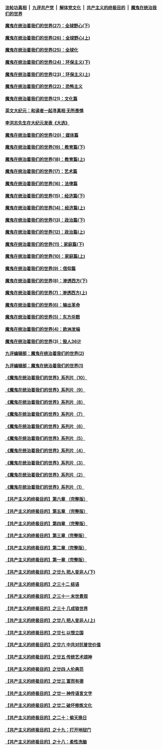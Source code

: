 

####  [法轮功真相](../../../../basic/blob/master/README.md?t=02140201) &nbsp;|&nbsp; [九评共产党](../../../../9ping.md/blob/master/README.md?t=02140201) &nbsp;|&nbsp; [解体党文化](../../../../jtdwh.md/blob/master/README.md?t=02140201)  &nbsp;|&nbsp; [共产主义的终极目的](../../../../gczydzjmd.md/blob/master/README.md?t=02140201) &nbsp;|&nbsp; [魔鬼在统治我们的世界](../../../../mgztzwmdsj.md/blob/master/README.md?t=02140201) 

#### [魔鬼在统治着我们的世界(27)：全球野心(下)](../pages/nsc422/n10928319.md?t=02140201) 

#### [魔鬼在统治着我们的世界(26)：全球野心(上)](../pages/nsc422/n10900318.md?t=02140201) 

#### [魔鬼在统治着我们的世界(25)：全球化](../pages/nsc422/n10788205.md?t=02140201) 

#### [魔鬼在统治着我们的世界(24)：环保主义(下)](../pages/nsc422/n10695307.md?t=02140201) 

#### [魔鬼在统治着我们的世界(23)：环保主义(上)](../pages/nsc422/n10688613.md?t=02140201) 

#### [魔鬼在统治着我们的世界(22)：恐怖主义](../pages/nsc422/n10614727.md?t=02140201) 

#### [魔鬼在统治着我们的世界(21)：文化篇](../pages/nsc422/n10597706.md?t=02140201) 

#### [英文大纪元：和读者一起寻真相 无所畏惧](../pages/nsc422/n12542027.md?t=02140201) 

#### [李洪志先生在大纪元发表《大选》](../pages/nsc422/n12534746.md?t=02140201) 

#### [魔鬼在统治着我们的世界(20)：媒体篇](../pages/nsc422/n10586579.md?t=02140201) 

#### [魔鬼在统治着我们的世界(19)：教育篇(下)](../pages/nsc422/n10564808.md?t=02140201) 

#### [魔鬼在统治着我们的世界(18)：教育篇(上)](../pages/nsc422/n10526970.md?t=02140201) 

#### [魔鬼在统治着我们的世界(17)：艺术篇](../pages/nsc422/n10499093.md?t=02140201) 

#### [魔鬼在统治着我们的世界(16)：法律篇](../pages/nsc422/n10485969.md?t=02140201) 

#### [魔鬼在统治着我们的世界(15)：经济篇(下)](../pages/nsc422/n10469975.md?t=02140201) 

#### [魔鬼在统治着我们的世界(14)：经济篇(上)](../pages/nsc422/n10457370.md?t=02140201) 

#### [魔鬼在统治着我们的世界(13)：政治篇(下)](../pages/nsc422/n10448270.md?t=02140201) 

#### [魔鬼在统治着我们的世界(12)：政治篇(上)](../pages/nsc422/n10444576.md?t=02140201) 

#### [魔鬼在统治着我们的世界(11)：家庭篇(下)](../pages/nsc422/n10440961.md?t=02140201) 

#### [魔鬼在统治着我们的世界(10)：家庭篇(上)](../pages/nsc422/n10435448.md?t=02140201) 

#### [魔鬼在统治着我们的世界(9)：信仰篇](../pages/nsc422/n10432159.md?t=02140201) 

#### [魔鬼在统治着我们的世界(8)：渗透西方(下)](../pages/nsc422/n10429603.md?t=02140201) 

#### [魔鬼在统治着我们的世界(7)：渗透西方(上)](../pages/nsc422/n10426013.md?t=02140201) 

#### [魔鬼在统治着我们的世界(6)：输出革命](../pages/nsc422/n10421536.md?t=02140201) 

#### [魔鬼在统治着我们的世界(5)：东方杀戮](../pages/nsc422/n10417707.md?t=02140201) 

#### [魔鬼在统治着我们的世界(4)：欧洲发端](../pages/nsc422/n10414890.md?t=02140201) 

#### [魔鬼在统治着我们的世界(3)：毁人36计](../pages/nsc422/n10411583.md?t=02140201) 

#### [九评编辑部：魔鬼在统治着我们的世界(2)](../pages/nsc422/n10410036.md?t=02140201) 

#### [九评编辑部：魔鬼在统治着我们的世界(1)](../pages/nsc422/n10406825.md?t=02140201) 

#### [《魔鬼在统治着我们的世界》系列片（10）](../pages/nsc422/n12292670.md?t=02140201) 

#### [《魔鬼在统治着我们的世界》系列片（9）](../pages/nsc422/n12290859.md?t=02140201) 

#### [《魔鬼在统治着我们的世界》系列片（8）](../pages/nsc422/n12287445.md?t=02140201) 

#### [《魔鬼在统治着我们的世界》系列片（7）](../pages/nsc422/n12283425.md?t=02140201) 

#### [《魔鬼在统治着我们的世界》系列片（6）](../pages/nsc422/n12282314.md?t=02140201) 

#### [《魔鬼在统治着我们的世界》系列片（5）](../pages/nsc422/n12281419.md?t=02140201) 

#### [《魔鬼在统治着我们的世界》系列片（4）](../pages/nsc422/n12274024.md?t=02140201) 

#### [《魔鬼在统治着我们的世界》系列片（3）](../pages/nsc422/n12271322.md?t=02140201) 

#### [《魔鬼在统治着我们的世界》系列片（2）](../pages/nsc422/n12269049.md?t=02140201) 

#### [《魔鬼在统治着我们的世界》系列片（1）](../pages/nsc422/n12267575.md?t=02140201) 

#### [【共产主义的终极目的】第六章 （完整版）](../pages/nsc422/n11428913.md?t=02140201) 

#### [【共产主义的终极目的】第五章 （完整版）](../pages/nsc422/n11428912.md?t=02140201) 

#### [【共产主义的终极目的】第四章 （完整版）](../pages/nsc422/n11428907.md?t=02140201) 

#### [【共产主义的终极目的】第三章（完整版）](../pages/nsc422/n11428848.md?t=02140201) 

#### [【共产主义的终极目的】第二章（完整版）](../pages/nsc422/n11428831.md?t=02140201) 

#### [【共产主义的终极目的】第一章（完整版）](../pages/nsc422/n11417651.md?t=02140201) 

#### [【共产主义的终极目的】之廿九 把人变非人(下)](../pages/nsc422/n11344140.md?t=02140201) 

#### [【共产主义的终极目的】之三十二 结语](../pages/nsc422/n11360535.md?t=02140201) 

#### [【共产主义的终极目的】之三十一 末世景观](../pages/nsc422/n11351129.md?t=02140201) 

#### [【共产主义的终极目的】之三十 几成狼世界](../pages/nsc422/n11348280.md?t=02140201) 

#### [【共产主义的终极目的】之廿八 把人变非人(上)](../pages/nsc422/n11340492.md?t=02140201) 

#### [【共产主义的终极目的】之廿七 以恨立国](../pages/nsc422/n11336944.md?t=02140201) 

#### [【共产主义的终极目的】之廿六 中共对抗普世价值](../pages/nsc422/n11324785.md?t=02140201) 

#### [【共产主义的终极目的】之廿五 传统艺术颂神](../pages/nsc422/n11296396.md?t=02140201) 

#### [【共产主义的终极目的】之廿四 人伦典范](../pages/nsc422/n11296397.md?t=02140201) 

#### [【共产主义的终极目的】之廿三 富而有德](../pages/nsc422/n11283598.md?t=02140201) 

#### [【共产主义的终极目的】之廿一 神传语言文字](../pages/nsc422/n11263265.md?t=02140201) 

#### [【共产主义的终极目的】之廿二 破坏修炼文化](../pages/nsc422/n11245728.md?t=02140201) 

#### [【共产主义的终极目的】之二十：偷天换日](../pages/nsc422/n11238846.md?t=02140201) 

#### [【共产主义的终极目的】之十九：打开地狱门](../pages/nsc422/n11206376.md?t=02140201) 

#### [【共产主义的终极目的】之十八：柔性洗脑](../pages/nsc422/n11199994.md?t=02140201) 

